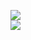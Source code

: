 [![](https://img.shields.io/badge/Made%20With-Github%20Spray-lightgrey.svg?style=for-the-badge&logo=github)](https://github.com/Annihil/github-spray#10547)  
[![](https://i.imgur.com/2DrTn0Z.gif)](https://github.com/Annihil/github-spray)